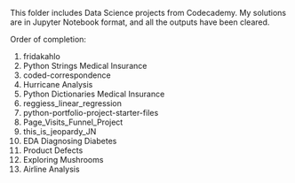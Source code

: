 This folder includes Data Science projects from Codecademy. My solutions are in Jupyter Notebook format, and all the outputs have been cleared.

Order of completion:
1. fridakahlo
2. Python Strings Medical Insurance
3. coded-correspondence
4. Hurricane Analysis
5. Python Dictionaries Medical Insurance
6. reggiess_linear_regression
7. python-portfolio-project-starter-files
8. Page_Visits_Funnel_Project
9. this_is_jeopardy_JN
10. EDA Diagnosing Diabetes
11. Product Defects
12. Exploring Mushrooms
13. Airline Analysis
